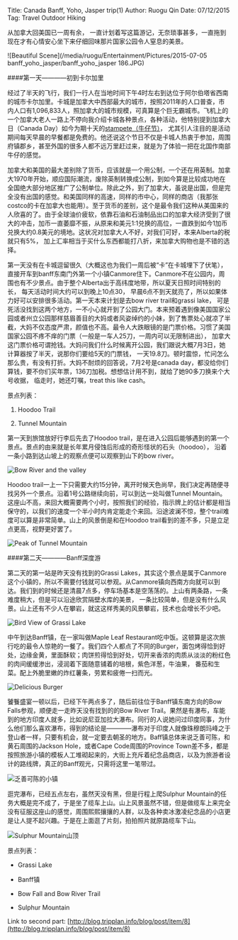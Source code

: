 Title: Canada Banff, Yoho, Jasper trip(1)
Author: Ruogu Qin
Date: 07/12/2015
Tag: Travel
     Outdoor
     Hiking

从加拿大回美国已一周有余， 一直计划着写这篇游记，无奈琐事甚多，一直拖到现在才有心情安心坐下来仔细回味那片国家公园令人窒息的美景。

![Beautiful Scene](/media/ruogu/Entertainment/Pictures/2015-07-05 banff_yoho_jasper/banff_yoho_jasper 186.JPG)


####第一天————初到卡尔加里

经过了半天的飞行，我们一行人在当地时间下午4时左右到达位于阿尔伯塔省西南的城市卡尔加里。卡城是加拿大中西部最大的城市，按照2011年的人口普查，市内人口有1,096,833人，照加拿大的城市规模，可真算是个巨无霸城市。飞机上的一个加拿大老人一路上不停向我介绍卡城各种景点，各种活动，他特别提到加拿大日（Canada Day）如今为期十天的[stampete（牛仔节）](http://www.calgarystampede.com/stampede)， 尤其引人注目的是活动期间每天早晨的早餐都是免费的。他还说这个节日不仅是卡城人热衷于参加，周围府镇郡乡，甚至外国的很多人都不远万里赶过来，就是为了体验一把在北国作南部牛仔的感觉。

加拿大和美国的最大差别除了货币，应该就是一个用公制，一个还在用英制。加拿大1970年开始，顺应国际潮流，废除英制转换成公制，到如今算是比较成功地在全国绝大部分地区推广了公制单位。除此之外，到了加拿大，虽说是出国，但是完全没有出国的感觉。和美国同样的高速，同样的市中心，同样的商店（我那张costco的卡在加拿大也能用）。至于货币的差别，这个是最令我们这种从美国来的人欣喜的了。由于全球油价疲软，依靠石油和石油制品出口的加拿大经济受到了很大的冲击，加币一直萎靡不振，从原来和美元1:1兑换的高位，一直跌到如今1加币兑换大约0.8美元的境地。这状况对加拿大人不好，对我们可好，本来Alberta的税就只有5%， 加上汇率相当于买什么东西都能打八折，来加拿大购物也是不错的选择。

 第一天没有在卡城逗留很久（大概这也为我们一周后被“卡”在卡城埋下了伏笔）， 直接开车到banff东南门外第一个小镇Canmore住下。Canmore不在公园内，周围也有不少景点。由于整个Alberta出于高纬度地带，所以夏天日照时间特别的长， 每天活动时间大约可以到晚上10点30， 早晨6点不到天就亮了，所以如果体力好可以安排很多活动。第一天本来计划是去bow river trail和grassi lake， 可是死活没找到这两个地方，一不小心就开到了公园大门。本来预着遇到像美国国家公园或者州立公园那样慈眉善目的大妈或者风姿绰约的小妹，到了售票处心就凉了半截，大妈不仅态度严肃，颜值也不高。最令人大跌眼镜的是门票价格。习惯了美国国家公园不疼不痒的门票（一般是一车人25刀，一周内可以无限制进出）， 加拿大这门票价格可谓抢钱。大妈问我们什么时候离开公园，我们跟说大概7月3日，她计算器按了半天，说那你们要给5天的门票钱， 一天19.8刀。顿时震惊，忙问怎么那么贵，有没有打折。大妈不耐烦的回答说，7月2号是canada day，都没给你们算钱，要不你们买年票，136刀加税。想想估计用不到，就给了她90多刀换来个大号收据， 临走时，她还叮嘱，treat this like cash。

景点列表：

1. Hoodoo Trail

2. Tunnel Mountain

第一天到旅馆放好行李后先去了Hoodoo trail，是在进入公园后能够遇到的第一个景点。景点的由来就是长年累月侵蚀后形成的奇形怪状的石头（hoodoo）， 沿着一条小路到达山坡上的观察点便可以观察到山下的bow river。

![Bow River and the valley](/home/ruogu/Pictures/IMG_20150627_232307.jpg)

Hoodoo trail一上一下只需要大约15分钟，离开时候天色尚早，我们决定再随便寻找另外一个景点。沿着1号公路继续向前，可以到达一处叫做Tunnel Mountain。这座山不高，来回大概需要两个小时，按照我们的经验，指示牌上的估计都是相当保守的，以我们的速度一个半小时内肯定能走个来回。沿途波澜不惊，整个trail难度可以算是非常简单。山上的风景倒是和在Hoodoo trail看到的差不多，只是立足点更高，视野更好罢了。

![Peak of Tunnel Mountain](/home/ruogu/Pictures/IMG_20150627_232832.jpg)

####第二天————Banff深度游

第二天的第一站是昨天没有找到的Grassi Lakes，其实这个景点是属于Canmore这个小镇的，所以不需要付钱就可以参观。从Canmore镇向西南方向就可以到达。我们到的时候还是清晨7点多，停车场基本是空荡荡的。上山有两条路，一条难度稍大，但是可以沿途欣赏隔壁水库的美景， 一条比较简单，但是没有什么风景。山上还有不少人在攀岩，就这这样秀美的风景攀岩，技术也会增长不少吧。

![Bird View of Grassi Lake](/home/ruogu/Pictures/IMG_20150628_094207.jpg)

中午到达Banff镇，在一家叫做Maple Leaf Restaurant吃中饭。这顿算是这次旅行吃的最令人惊艳的一餐了。我们四个人都点了不同的Burger，面包烤得恰到好处，边缘金黄，里面酥软；肉饼煎得恰到好处，切开来香浓的肉质从淡淡的粉红色的肉间缓缓渗出，浸润着下面随意铺着的培根，紫色洋葱，牛油果， 番茄和生菜。配上外脆里嫩的炸红薯条，劳累和疲倦一扫而光。

![Delicious Burger](/home/ruogu/Pictures/IMG_20150628_135347.jpg)

饕餮盛宴一顿以后，已经下午两点多了，随后前往位于Banff镇东南方向的Bow Falls参观，顺便走一走昨天没有找到的的Bow River Trail。果然是有瀑布，车能到的地方印度人就多，比如说尼亚加拉大瀑布。同行的人说她问过印度同事，为什么他们那么喜欢瀑布，得到的结论是————瀑布对于印度人就像珠穆朗玛峰之于登山者一样，只要有机会，就一定要去朝圣的地方。Baff镇总体来说乏善可陈，和黄石周围的Jackson Hole，或者Cape Code周围的Province Town差不多，都是按照旅游小镇的模板人工堆砌起来的，大街上充斥着纪念品商店，以及为旅游者设计的路线牌，真正的Banff观光，只需将这里一笔带过。

![乏善可陈的小镇](/home/ruogu/Pictures/IMG_20150628_141538.jpg)

逛完瀑布，已经五点左右，虽然天没有黑，但是行程上爬Sulphur Mountain的任务大概是完不成了，于是坐了缆车上山。山上风景虽然不错，但是做缆车上来完全没有征服这座山的感觉，周围熙熙攘攘的人群，以及各种卖冰激凌纪念品的小店更是让人提不起兴趣。于是在上面逛了片刻，拍拍照片就原路缆车下山。

![Sulphur Mountain山顶](/home/ruogu/Pictures/IMG_20150628_183210.jpg)

景点列表：

* Grassi Lake

* Banff镇

* Bow Fall and Bow River Trail

* Sulphur Mountain

Link to second part: [http://blog.tripplan.info/blog/post/item/8](http://blog.tripplan.info/blog/post/item/8)
